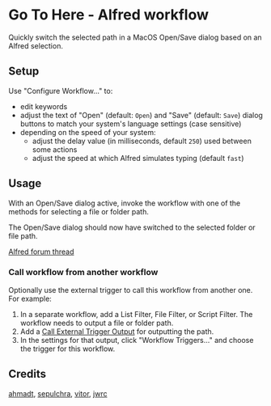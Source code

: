 # Go To Here - Alfred workflow

Quickly switch the selected path in a MacOS Open/Save dialog based on an Alfred selection.

## Setup

Use "Configure Workflow..." to:

- edit keywords
- adjust the text of "Open" (default: `Open`) and "Save" (default: `Save`) dialog buttons to match your system's language settings (case sensitive)
- depending on the speed of your system:
  - adjust the delay value (in milliseconds, default `250`) used between some actions
  - adjust the speed at which Alfred simulates typing (default `fast`)

## Usage

With an Open/Save dialog active, invoke the workflow with one of the methods for selecting a file or folder path.

The Open/Save dialog should now have switched to the selected folder or file path.

[Alfred forum thread](https://www.alfredforum.com/topic/6013-go-to-here)

### Call workflow from another workflow

Optionally use the external trigger to call this workflow from another one. For example:

1. In a separate workflow, add a List Filter, File Filter, or Script Filter. The workflow needs to output a file or folder path.
2. Add a [Call External Trigger Output](https://www.alfredapp.com/help/workflows/outputs/call-external-trigger/) for outputting the path.
3. In the settings for that output, click "Workflow Triggers..." and choose the trigger for this workflow.

## Credits

[ahmadt](https://www.alfredforum.com/profile/9334-ahmadt/), [sepulchra](https://www.alfredforum.com/profile/717-sepulchra/), [vitor](https://www.alfredforum.com/profile/1891-vitor/), [jwrc](https://www.alfredforum.com/profile/55950-jwrc/)
